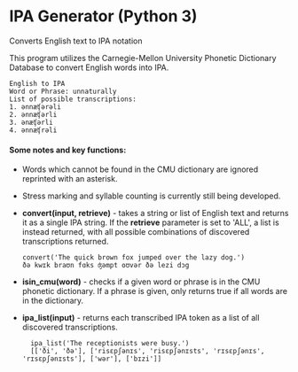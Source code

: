 # IPA Generator (Python 3)
Converts English text to IPA notation

This program utilizes the Carnegie-Mellon University Phonetic Dictionary Database to convert English words into IPA.


    English to IPA
    Word or Phrase: unnaturally
    List of possible transcriptions: 
    1. ənnæʧərəli
    2. ənnæʧərli
    3. ənæʧərli
    4. ənnæʧrəli


#### Some notes and key functions:


* Words which cannot be found in the CMU dictionary are ignored reprinted with an asterisk.
* Stress marking and syllable counting is currently still being developed.
* **convert(input, retrieve)** - takes a string or list of English text and returns it as a single IPA string. If the **retrieve** parameter is set to 'ALL', a list is instead returned, with all possible combinations of discovered transcriptions returned. 
            
      convert('The quick brown fox jumped over the lazy dog.')
      ðə kwɪk braʊn fɑks ʤəmpt oʊvər ðə lezi dɔg   
* **isin_cmu(word)** - checks if a given word or phrase is in the CMU phonetic dictionary. If a phrase is given, only returns true if all words are in the dictionary. 
* **ipa_list(input)** - returns each transcribed IPA token as a list of all discovered transcriptions.

        ipa_list('The receptionists were busy.')
        [['ði', 'ðə'], ['risɛpʃənɪs', 'risɛpʃənɪsts', 'rɪsɛpʃənɪs', 'rɪsɛpʃənɪsts'], ['wər'], ['bɪzi']]


